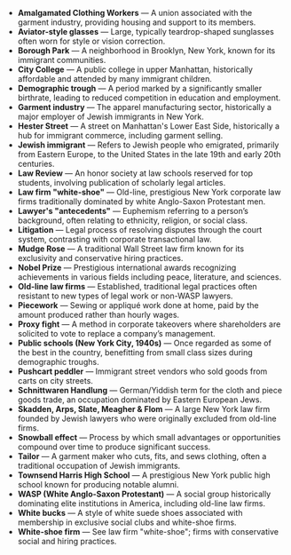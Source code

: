 - **Amalgamated Clothing Workers** — A union associated with the garment industry, providing housing and support to its members.
- **Aviator-style glasses** — Large, typically teardrop-shaped sunglasses often worn for style or vision correction.
- **Borough Park** — A neighborhood in Brooklyn, New York, known for its immigrant communities.
- **City College** — A public college in upper Manhattan, historically affordable and attended by many immigrant children.
- **Demographic trough** — A period marked by a significantly smaller birthrate, leading to reduced competition in education and employment.
- **Garment industry** — The apparel manufacturing sector, historically a major employer of Jewish immigrants in New York.
- **Hester Street** — A street on Manhattan's Lower East Side, historically a hub for immigrant commerce, including garment selling.
- **Jewish immigrant** — Refers to Jewish people who emigrated, primarily from Eastern Europe, to the United States in the late 19th and early 20th centuries.
- **Law Review** — An honor society at law schools reserved for top students, involving publication of scholarly legal articles.
- **Law firm "white-shoe"** — Old-line, prestigious New York corporate law firms traditionally dominated by white Anglo-Saxon Protestant men.
- **Lawyer's "antecedents"** — Euphemism referring to a person’s background, often relating to ethnicity, religion, or social class.
- **Litigation** — Legal process of resolving disputes through the court system, contrasting with corporate transactional law.
- **Mudge Rose** — A traditional Wall Street law firm known for its exclusivity and conservative hiring practices.
- **Nobel Prize** — Prestigious international awards recognizing achievements in various fields including peace, literature, and sciences.
- **Old-line law firms** — Established, traditional legal practices often resistant to new types of legal work or non-WASP lawyers.
- **Piecework** — Sewing or appliqué work done at home, paid by the amount produced rather than hourly wages.
- **Proxy fight** — A method in corporate takeovers where shareholders are solicited to vote to replace a company’s management.
- **Public schools (New York City, 1940s)** — Once regarded as some of the best in the country, benefitting from small class sizes during demographic troughs.
- **Pushcart peddler** — Immigrant street vendors who sold goods from carts on city streets.
- **Schnittwaren Handlung** — German/Yiddish term for the cloth and piece goods trade, an occupation dominated by Eastern European Jews.
- **Skadden, Arps, Slate, Meagher & Flom** — A large New York law firm founded by Jewish lawyers who were originally excluded from old-line firms.
- **Snowball effect** — Process by which small advantages or opportunities compound over time to produce significant success.
- **Tailor** — A garment maker who cuts, fits, and sews clothing, often a traditional occupation of Jewish immigrants.
- **Townsend Harris High School** — A prestigious New York public high school known for producing notable alumni.
- **WASP (White Anglo-Saxon Protestant)** — A social group historically dominating elite institutions in America, including old-line law firms.
- **White bucks** — A style of white suede shoes associated with membership in exclusive social clubs and white-shoe firms.
- **White-shoe firm** — See law firm "white-shoe"; firms with conservative social and hiring practices.

